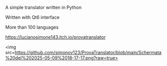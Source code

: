 

A simple translator written in Python 

Written with Qt6 interface 

More than 100 languages

https://lucianosimone143.itch.io/provatranslator​

<img src=https://github.com/simonov123/ProvaTranslator/blob/main/Schermata%20del%202025-05-09%2018-17-17.png?raw=true>

